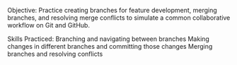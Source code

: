 
Objective: Practice creating branches for feature development, merging branches, and resolving merge conflicts to simulate a common collaborative workflow on Git and GitHub.

Skills Practiced:
Branching and navigating between branches
Making changes in different branches and committing those changes
Merging branches and resolving conflicts